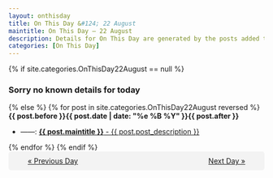 ```yaml
---
layout: onthisday
title: On This Day &#124; 22 August
maintitle: On This Day — 22 August
description: Details for On This Day are generated by the posts added to the website so the content is subject to changes/updates over time.
categories: [On This Day]
---
```


{% if site.categories.OnThisDay22August == null %}
<h3>Sorry no known details for today</h3>
{% else %}
{% for post in site.categories.OnThisDay22August reversed %}
<strong>{{ post.before }}{{ post.date | date: "%e %B %Y" }}{{ post.after }}</strong>
<ul>
<li> ——: <a class="{{ post.class }}" href="{{ post.url }}"><strong>{{ post.maintitle }}</strong> - {{ post.post_description }}</a></li>
</ul>
{% endfor %}
{% endif %}
<br />
<div style="background-color: #f3f3f3; padding: 10px; border-radius: 5px; text-align: center; display: flex; justify-content: space-evenly;">
<a href="/onthisday/08/08-21">« Previous Day</a>
<span style="visibility:hidden;">[ Visit Leap Year February 29 ]</span>
<a href="/onthisday/08/08-23">Next Day »</a>
</div>
